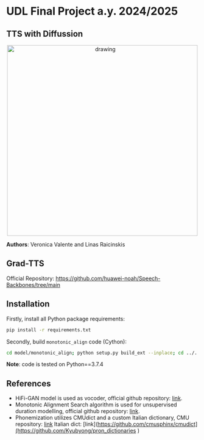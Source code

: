 # UDL Final Project a.y. 2024/2025
## TTS with Diffussion
<p align="center">
    <img src="resources/reverse-diffusion.gif" alt="drawing" width="500"/>
</p>

**Authors**: Veronica Valente and Linas Raicinskis 

## Grad-TTS

Official Repository: https://github.com/huawei-noah/Speech-Backbones/tree/main

## Installation

Firstly, install all Python package requirements:

```bash
pip install -r requirements.txt
```

Secondly, build `monotonic_align` code (Cython):

```bash
cd model/monotonic_align; python setup.py build_ext --inplace; cd ../..
```

**Note**: code is tested on Python==3.7.4

## References

* HiFi-GAN model is used as vocoder, official github repository: [link](https://github.com/jik876/hifi-gan).
* Monotonic Alignment Search algorithm is used for unsupervised duration modelling, official github repository: [link](https://github.com/jaywalnut310/glow-tts).
* Phonemization utilizes CMUdict and a custom Italian dictionary, CMU repository: [link](https://github.com/cmusphinx/cmudict) Italian dict: [link](https://github.com/cmusphinx/cmudict](https://github.com/Kyubyong/pron_dictionaries )
